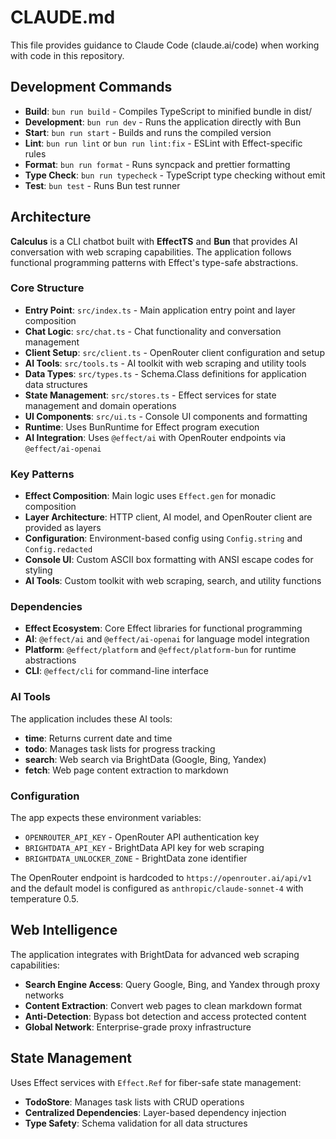 # CLAUDE.md

This file provides guidance to Claude Code (claude.ai/code) when working with code in this repository.

## Development Commands

- **Build**: `bun run build` - Compiles TypeScript to minified bundle in dist/
- **Development**: `bun run dev` - Runs the application directly with Bun
- **Start**: `bun run start` - Builds and runs the compiled version
- **Lint**: `bun run lint` or `bun run lint:fix` - ESLint with Effect-specific rules
- **Format**: `bun run format` - Runs syncpack and prettier formatting
- **Type Check**: `bun run typecheck` - TypeScript type checking without emit
- **Test**: `bun test` - Runs Bun test runner

## Architecture

**Calculus** is a CLI chatbot built with **EffectTS** and **Bun** that provides AI conversation with web scraping capabilities. The application follows functional programming patterns with Effect's type-safe abstractions.

### Core Structure

- **Entry Point**: `src/index.ts` - Main application entry point and layer composition
- **Chat Logic**: `src/chat.ts` - Chat functionality and conversation management
- **Client Setup**: `src/client.ts` - OpenRouter client configuration and setup
- **AI Tools**: `src/tools.ts` - AI toolkit with web scraping and utility tools
- **Data Types**: `src/types.ts` - Schema.Class definitions for application data structures
- **State Management**: `src/stores.ts` - Effect services for state management and domain operations
- **UI Components**: `src/ui.ts` - Console UI components and formatting
- **Runtime**: Uses BunRuntime for Effect program execution
- **AI Integration**: Uses `@effect/ai` with OpenRouter endpoints via `@effect/ai-openai`

### Key Patterns

- **Effect Composition**: Main logic uses `Effect.gen` for monadic composition
- **Layer Architecture**: HTTP client, AI model, and OpenRouter client are provided as layers
- **Configuration**: Environment-based config using `Config.string` and `Config.redacted`
- **Console UI**: Custom ASCII box formatting with ANSI escape codes for styling
- **AI Tools**: Custom toolkit with web scraping, search, and utility functions

### Dependencies

- **Effect Ecosystem**: Core Effect libraries for functional programming
- **AI**: `@effect/ai` and `@effect/ai-openai` for language model integration
- **Platform**: `@effect/platform` and `@effect/platform-bun` for runtime abstractions
- **CLI**: `@effect/cli` for command-line interface

### AI Tools

The application includes these AI tools:

- **time**: Returns current date and time
- **todo**: Manages task lists for progress tracking
- **search**: Web search via BrightData (Google, Bing, Yandex)
- **fetch**: Web page content extraction to markdown

### Configuration

The app expects these environment variables:

- `OPENROUTER_API_KEY` - OpenRouter API authentication key
- `BRIGHTDATA_API_KEY` - BrightData API key for web scraping
- `BRIGHTDATA_UNLOCKER_ZONE` - BrightData zone identifier

The OpenRouter endpoint is hardcoded to `https://openrouter.ai/api/v1` and the default model is configured as `anthropic/claude-sonnet-4` with temperature 0.5.

## Web Intelligence

The application integrates with BrightData for advanced web scraping capabilities:

- **Search Engine Access**: Query Google, Bing, and Yandex through proxy networks
- **Content Extraction**: Convert web pages to clean markdown format
- **Anti-Detection**: Bypass bot detection and access protected content
- **Global Network**: Enterprise-grade proxy infrastructure

## State Management

Uses Effect services with `Effect.Ref` for fiber-safe state management:

- **TodoStore**: Manages task lists with CRUD operations
- **Centralized Dependencies**: Layer-based dependency injection
- **Type Safety**: Schema validation for all data structures

